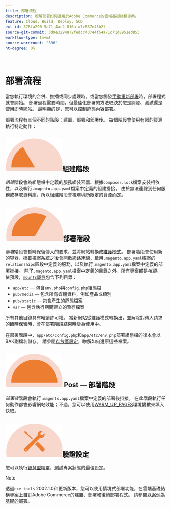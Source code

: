 ```yaml
---
title: 部署流程
description: 瞭解部署如何適用於Adobe Commerce的雲端基礎結構專案。
feature: Cloud, Build, Deploy, SCD
exl-id: 378fa290-5a71-4ac2-816a-a7c837e45b2f
source-git-commit: 3d9e3294872fedcc43744f54a71c71d8951ed853
workflow-type: tm+mt
source-wordcount: '396'
ht-degree: 0%

---
```


# 部署流程

當您執行環境的合併、推播或同步處理時，或當您觸發[手動重新部署](../dev-tools/cloud-cli-overview.md#redeploy-the-environment)時，部署程式就會開始。 部署過程需要時間，但最佳化部署的方法取決於您是開發、測試還是使用即時網站。 最明顯的是，您可以控制[靜態內容部署](static-content.md)。

部署流程有三個不同的階段：建置、部署和部署後。 每個階段會使用有限的資源執行特定動作：

## ![組建階段](../../assets/status-build.png)組建階段

_組建_&#x200B;階段會為組態檔中定義的服務組裝容器、根據`composer.lock`檔案安裝相依性，以及執行`.magento.app.yaml`檔案中定義的組建掛接。 由於無法連線到任何服務或存取資料庫，所以組建階段會視環境所限定的資源而定。

## ![部署階段](../../assets/status-deploy.png)部署階段

_部署_&#x200B;階段會暫時保留傳入的要求，並將網站轉換成[維護模式](https://experienceleague.adobe.com/docs/commerce-operations/configuration-guide/setup/application-modes.html)。 部署階段會使用新的容器，掛載檔案系統之後會開啟網路連線、啟用`.magento.app.yaml`檔案的`relationships`區段中定義的服務，以及執行`.magento.app.yaml`檔案中定義的部署掛接。 除了`.magento.app.yaml`檔案中定義的目錄之外，所有專案都是&#x200B;_唯讀_。 依預設，[`mounts`屬性](../application/properties.md#mounts)包含下列目錄：

- `app/etc` — 包含`env.php`與`config.php`組態檔
- `pub/media` — 包含所有媒體資料，例如產品或類別
- `pub/static` — 包含產生的靜態檔案
- `var` — 包含執行期間建立的暫存檔案

所有其他目錄具有唯讀許可權。 當新網站從維護模式轉換出，並解除對傳入請求的臨時保留時，會在部署階段結束時變為使用中。

在部署階段中，`app/etc/config.php`和`app/etc/env.php`部署組態檔的復本會以BAK副檔名儲存。 請參閱[存放區設定](../store/store-settings.md#restore-configuration-files)，瞭解如何還原這些檔案。

## ![Post — 部署階段](../../assets/status-post-deploy.png) Post — 部署階段

_部署後_&#x200B;階段會執行`.magento.app.yaml`檔案中定義的部署後掛接。 在此階段執行任何動作都會影響網站效能；不過，您可以使用[WARM_UP_PAGES](../environment/variables-post-deploy.md#warmuppages)環境變數來填入快取。

## ![驗證狀態](../../assets/status-verify.png)驗證設定

您可以執行[智慧型精靈](smart-wizards.md)，測試專案狀態的最佳設定。

>[!NOTE]
>
>透過`ece-tools` 2002.1.0和更新版本，您可以使用情境式部署功能，在雲端基礎結構專案上自訂Adobe Commerce的建置、部署和後續部署程式。 請參閱[以案例為基礎的部署](scenario-based.md)。

